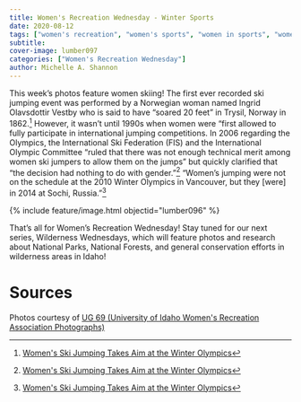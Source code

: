 ```yaml
---
title: Women's Recreation Wednesday - Winter Sports
date: 2020-08-12
tags: ["women's recreation", "women's sports", "women in sports", "women", "women athletes"]
subtitle: 
cover-image: lumber097
categories: ["Women's Recreation Wednesday"]
author: Michelle A. Shannon
---
```

 
This week’s photos feature women skiing! The first ever recorded
ski jumping event was performed by a Norwegian woman named Ingrid Olavsdottir
Vestby who is said to have “soared 20 feet” in Trysil, Norway in 1862.[^1]
However, it wasn’t until 1990s when women were “first allowed to fully
participate in international jumping competitions. In 2006 regarding the
Olympics, the International Ski Federation (FIS) and the International Olympic
Committee “ruled that there was not enough technical merit among women ski
jumpers to allow them on the jumps” but quickly clarified that “the decision
had nothing to do with gender.”[^1]
“Women’s jumping were not on the schedule at the 2010 Winter Olympics in
Vancouver, but they [were] in 2014 at Sochi, Russia.”[^1]

{% include feature/image.html objectid="lumber096" %}

That’s all for Women’s Recreation Wednesday! Stay tuned
for our next series, Wilderness Wednesdays, which will feature photos and research about National Parks, National Forests, and general conservation efforts in wilderness areas in Idaho!

# Sources

Photos courtesy of [UG 69 (University of Idaho Women's Recreation Association Photographs)](http://archiveswest.orbiscascade.org/ark:/80444/xv152953/op=fstyle.aspx?t=k&amp;q=)

[^1]: [Women's Ski Jumping Takes Aim at the Winter Olympics](https://www.skiinghistory.org/history/women%E2%80%99s-ski-jumping-takes-aim-winter-olympics)